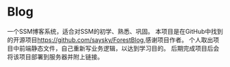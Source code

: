 # Blog
一个SSM博客系统，适合对SSM的初学、熟悉、巩固。
本项目是在GitHub中找到的开源项目<https://github.com/saysky/ForestBlog>,感谢项目作者。
个人取出项目中前端静态文件，自己重新写业务逻辑，以达到学习目的。
后期完成项目后会将该项目部署到服务器并附上链接。
